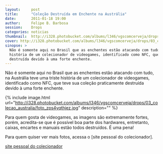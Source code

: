 ```yaml
---
layout:     post
title:      "Coleção Destruída em Enchente na Austrália"
date:       2011-01-18 19:00
author:     Felipe B. Barbosa
session:    Drops
categories: noticias
thumbnail:  http://i328.photobucket.com/albums/l346/vgscomcerveja/drops/03_colecao_australia/post_thumbnail_zpsnuzaymuv.jpg
cover: http://i328.photobucket.com/albums/l346/vgscomcerveja/drops/03_colecao_australia/post_header_zpsycjniywq.jpg
sinopse: >
  Não é somente aqui no Brasil que as enchentes estão atacando com tudo, na Austrália teve uma triste
  história de um colecionador de videogames, identificado como NFC, que teve sua coleção praticamente
  destruída devido à uma forte enchente.
---
```

Não é somente aqui no Brasil que as enchentes estão atacando com tudo, na Austrália teve uma triste
história de um colecionador de videogames, identificado como NFC, que teve sua coleção praticamente
destruída devido à uma forte enchente.

{% include image.html url="http://i328.photobucket.com/albums/l346/vgscomcerveja/drops/03_colecao_australia/foto_zps4yqthjez.jpg" description="" %}

Para quem gosta de videogames, as imagens são extremamente fortes, porém, acredita-se que é possível
boa parte dos hardwares, entretanto, caixas, encartes e manuais estão todos destruídos. É uma pena!

Para quem quiser ver mais fotos, acessa o [site pessoal do colecionador].

[site pessoal do colecionador](http://goo.gl/GUEcT)
